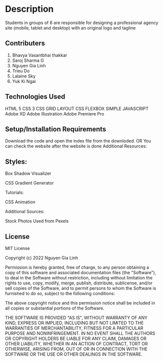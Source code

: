 # Description
 
Students in groups of 6 are responsible for designing a professional agency site (mobile, tablet and desktop) with an original logo and tagline
 
## Contributers
 
1. Bhavya Vasantbhai thakkar
2. Saroj Sharma G
3. Nguyen Gia Linh
4. Trieu Do
5. Lalaine Sky
6. Yuk Ki Ngai
 
## Technologies Used
 
HTML 5
CSS 3
CSS GRID LAYOUT
CSS FLEXBOX
SIMPLE JAVASCRIPT
Adobe XD
Adobe Illustration
Adobe Premiere Pro
 
## Setup/Installation Requirements
 
Download the code and open the index file from the downloded.
OR You can check the website after the website is done
Additional Resources:
 
## Styles:
 
Box Shadow Visualizer
 
CSS Gradient Generator
 
Tutorials:
 
CSS Animation
 
Additional Sources:
 
Stock Photos Used from Pexels
 
## License
MIT License
 
Copyright (c) 2022 Nguyen Gia Linh
 
Permission is hereby granted, free of charge, to any person obtaining a copy
of this software and associated documentation files (the "Software"), to deal
in the Software without restriction, including without limitation the rights
to use, copy, modify, merge, publish, distribute, sublicense, and/or sell
copies of the Software, and to permit persons to whom the Software is
furnished to do so, subject to the following conditions:
 
The above copyright notice and this permission notice shall be included in all
copies or substantial portions of the Software.
 
THE SOFTWARE IS PROVIDED "AS IS", WITHOUT WARRANTY OF ANY KIND, EXPRESS OR
IMPLIED, INCLUDING BUT NOT LIMITED TO THE WARRANTIES OF MERCHANTABILITY,
FITNESS FOR A PARTICULAR PURPOSE AND NONINFRINGEMENT. IN NO EVENT SHALL THE
AUTHORS OR COPYRIGHT HOLDERS BE LIABLE FOR ANY CLAIM, DAMAGES OR OTHER
LIABILITY, WHETHER IN AN ACTION OF CONTRACT, TORT OR OTHERWISE, ARISING FROM,
OUT OF OR IN CONNECTION WITH THE SOFTWARE OR THE USE OR OTHER DEALINGS IN THE
SOFTWARE.

